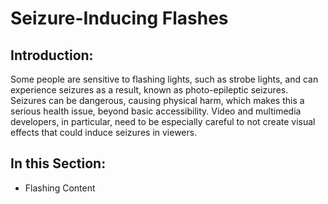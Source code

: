 # Seizure-Inducing Flashes

## Introduction:

Some people are sensitive to flashing lights, such as strobe lights, and can experience seizures as a result, known as photo-epileptic seizures. Seizures can be dangerous, causing physical harm, which makes this a serious health issue, beyond basic accessibility. Video and multimedia developers, in particular, need to be especially careful to not create visual effects that could induce seizures in viewers.

## In this Section:

- Flashing Content